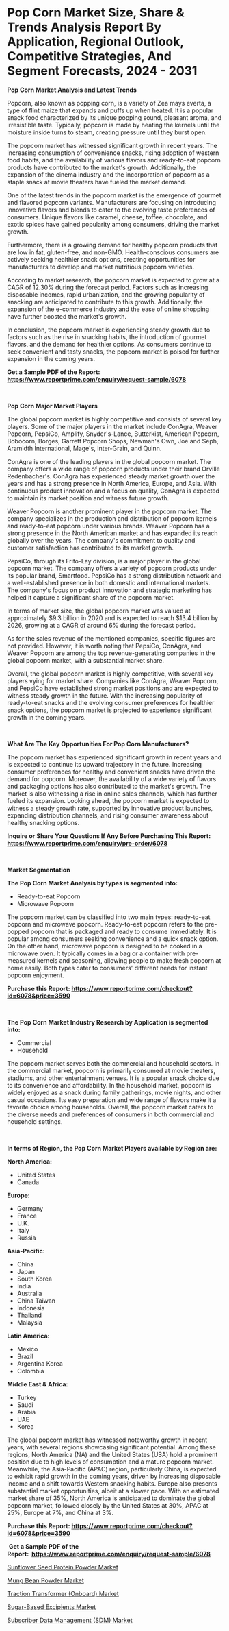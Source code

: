 <p><h1>Pop Corn Market Size, Share & Trends Analysis Report By Application, Regional Outlook, Competitive Strategies, And Segment Forecasts, 2024 - 2031</h1></p><p><strong>Pop Corn Market Analysis and Latest Trends</strong></p>
<p><p>Popcorn, also known as popping corn, is a variety of Zea mays everta, a type of flint maize that expands and puffs up when heated. It is a popular snack food characterized by its unique popping sound, pleasant aroma, and irresistible taste. Typically, popcorn is made by heating the kernels until the moisture inside turns to steam, creating pressure until they burst open.</p><p>The popcorn market has witnessed significant growth in recent years. The increasing consumption of convenience snacks, rising adoption of western food habits, and the availability of various flavors and ready-to-eat popcorn products have contributed to the market's growth. Additionally, the expansion of the cinema industry and the incorporation of popcorn as a staple snack at movie theaters have fueled the market demand.</p><p>One of the latest trends in the popcorn market is the emergence of gourmet and flavored popcorn variants. Manufacturers are focusing on introducing innovative flavors and blends to cater to the evolving taste preferences of consumers. Unique flavors like caramel, cheese, toffee, chocolate, and exotic spices have gained popularity among consumers, driving the market growth.</p><p>Furthermore, there is a growing demand for healthy popcorn products that are low in fat, gluten-free, and non-GMO. Health-conscious consumers are actively seeking healthier snack options, creating opportunities for manufacturers to develop and market nutritious popcorn varieties.</p><p>According to market research, the popcorn market is expected to grow at a CAGR of 12.30% during the forecast period. Factors such as increasing disposable incomes, rapid urbanization, and the growing popularity of snacking are anticipated to contribute to this growth. Additionally, the expansion of the e-commerce industry and the ease of online shopping have further boosted the market's growth.</p><p>In conclusion, the popcorn market is experiencing steady growth due to factors such as the rise in snacking habits, the introduction of gourmet flavors, and the demand for healthier options. As consumers continue to seek convenient and tasty snacks, the popcorn market is poised for further expansion in the coming years.</p></p>
<p><strong>Get a Sample PDF of the Report:&nbsp; <a href="https://www.reportprime.com/enquiry/request-sample/6078">https://www.reportprime.com/enquiry/request-sample/6078</a></strong></p>
<p>&nbsp;</p>
<p><strong>Pop Corn Major Market Players</strong></p>
<p><p>The global popcorn market is highly competitive and consists of several key players. Some of the major players in the market include ConAgra, Weaver Popcorn, PepsiCo, Amplify, Snyder's-Lance, Butterkist, American Popcorn, Bobocorn, Borges, Garrett Popcorn Shops, Newman's Own, Joe and Seph, Aramidth International, Mage's, Inter-Grain, and Quinn.</p><p>ConAgra is one of the leading players in the global popcorn market. The company offers a wide range of popcorn products under their brand Orville Redenbacher's. ConAgra has experienced steady market growth over the years and has a strong presence in North America, Europe, and Asia. With continuous product innovation and a focus on quality, ConAgra is expected to maintain its market position and witness future growth.</p><p>Weaver Popcorn is another prominent player in the popcorn market. The company specializes in the production and distribution of popcorn kernels and ready-to-eat popcorn under various brands. Weaver Popcorn has a strong presence in the North American market and has expanded its reach globally over the years. The company's commitment to quality and customer satisfaction has contributed to its market growth.</p><p>PepsiCo, through its Frito-Lay division, is a major player in the global popcorn market. The company offers a variety of popcorn products under its popular brand, Smartfood. PepsiCo has a strong distribution network and a well-established presence in both domestic and international markets. The company's focus on product innovation and strategic marketing has helped it capture a significant share of the popcorn market.</p><p>In terms of market size, the global popcorn market was valued at approximately $9.3 billion in 2020 and is expected to reach $13.4 billion by 2026, growing at a CAGR of around 6% during the forecast period.</p><p>As for the sales revenue of the mentioned companies, specific figures are not provided. However, it is worth noting that PepsiCo, ConAgra, and Weaver Popcorn are among the top revenue-generating companies in the global popcorn market, with a substantial market share.</p><p>Overall, the global popcorn market is highly competitive, with several key players vying for market share. Companies like ConAgra, Weaver Popcorn, and PepsiCo have established strong market positions and are expected to witness steady growth in the future. With the increasing popularity of ready-to-eat snacks and the evolving consumer preferences for healthier snack options, the popcorn market is projected to experience significant growth in the coming years.</p></p>
<p>&nbsp;</p>
<p><strong>What Are The Key Opportunities For Pop Corn Manufacturers?</strong></p>
<p><p>The popcorn market has experienced significant growth in recent years and is expected to continue its upward trajectory in the future. Increasing consumer preferences for healthy and convenient snacks have driven the demand for popcorn. Moreover, the availability of a wide variety of flavors and packaging options has also contributed to the market's growth. The market is also witnessing a rise in online sales channels, which has further fueled its expansion. Looking ahead, the popcorn market is expected to witness a steady growth rate, supported by innovative product launches, expanding distribution channels, and rising consumer awareness about healthy snacking options.</p></p>
<p><strong>Inquire or Share Your Questions If Any Before Purchasing This Report: <a href="https://www.reportprime.com/enquiry/pre-order/6078">https://www.reportprime.com/enquiry/pre-order/6078</a></strong></p>
<p>&nbsp;</p>
<p><strong>Market Segmentation</strong></p>
<p><strong>The Pop Corn Market Analysis by types is segmented into:</strong></p>
<p><ul><li>Ready-to-eat Popcorn</li><li>Microwave Popcorn</li></ul></p>
<p><p>The popcorn market can be classified into two main types: ready-to-eat popcorn and microwave popcorn. Ready-to-eat popcorn refers to the pre-popped popcorn that is packaged and ready to consume immediately. It is popular among consumers seeking convenience and a quick snack option. On the other hand, microwave popcorn is designed to be cooked in a microwave oven. It typically comes in a bag or a container with pre-measured kernels and seasoning, allowing people to make fresh popcorn at home easily. Both types cater to consumers' different needs for instant popcorn enjoyment.</p></p>
<p><strong>Purchase this Report:&nbsp;<a href="https://www.reportprime.com/checkout?id=6078&price=3590">https://www.reportprime.com/checkout?id=6078&price=3590</a></strong></p>
<p>&nbsp;</p>
<p><strong>The Pop Corn Market Industry Research by Application is segmented into:</strong></p>
<p><ul><li>Commercial</li><li>Household</li></ul></p>
<p><p>The popcorn market serves both the commercial and household sectors. In the commercial market, popcorn is primarily consumed at movie theaters, stadiums, and other entertainment venues. It is a popular snack choice due to its convenience and affordability. In the household market, popcorn is widely enjoyed as a snack during family gatherings, movie nights, and other casual occasions. Its easy preparation and wide range of flavors make it a favorite choice among households. Overall, the popcorn market caters to the diverse needs and preferences of consumers in both commercial and household settings.</p></p>
<p>&nbsp;</p>
<p><strong>In terms of Region, the Pop Corn Market Players available by Region are:</strong></p>
<p>
    <p> <strong> North America: </strong>
        <ul>
            <li>United States</li>
            <li>Canada</li>
        </ul>
        </p> 
    <p> <strong> Europe: </strong>
        <ul>
            <li>Germany</li>
            <li>France</li>
            <li>U.K.</li>
            <li>Italy</li>
            <li>Russia</li>
        </ul>
        </p> 
    <p> <strong> Asia-Pacific: </strong>
        <ul>
            <li>China</li>
            <li>Japan</li>
            <li>South Korea</li>
            <li>India</li>
            <li>Australia</li>
            <li>China Taiwan</li>
            <li>Indonesia</li>
            <li>Thailand</li>
            <li>Malaysia</li>
        </ul>
        </p> 
    <p> <strong> Latin America: </strong>
        <ul>
            <li>Mexico</li>
            <li>Brazil</li>
            <li>Argentina Korea</li>
            <li>Colombia</li>
        </ul>
        </p> 
    <p> <strong> Middle East & Africa: </strong>
        <ul>
            <li>Turkey</li>
            <li>Saudi</li>
            <li>Arabia</li>
            <li>UAE</li>
            <li>Korea</li>
        </ul>
    </p>
    </p>
<p><p>The global popcorn market has witnessed noteworthy growth in recent years, with several regions showcasing significant potential. Among these regions, North America (NA) and the United States (USA) hold a prominent position due to high levels of consumption and a mature popcorn market. Meanwhile, the Asia-Pacific (APAC) region, particularly China, is expected to exhibit rapid growth in the coming years, driven by increasing disposable income and a shift towards Western snacking habits. Europe also presents substantial market opportunities, albeit at a slower pace. With an estimated market share of 35%, North America is anticipated to dominate the global popcorn market, followed closely by the United States at 30%, APAC at 25%, Europe at 7%, and China at 3%.</p></p>
<p><strong>Purchase this Report: <a href="https://www.reportprime.com/checkout?id=6078&price=3590">https://www.reportprime.com/checkout?id=6078&price=3590</a></strong></p>
<p>&nbsp;<strong>Get a Sample PDF of the Report:&nbsp;&nbsp;<a href="https://www.reportprime.com/enquiry/request-sample/6078">https://www.reportprime.com/enquiry/request-sample/6078</a></strong></p>
<p><strong></strong></p>
<p><p><a href="https://github.com/Triciasol/Market-Research-Report-List-1/blob/main/sunflower-seed-protein-powder-market.md">Sunflower Seed Protein Powder Market</a></p><p><a href="https://github.com/jhcraigie/Market-Research-Report-List-1/blob/main/mung-bean-powder-market.md">Mung Bean Powder Market</a></p><p><a href="https://issuu.com/reportprime-2/docs/traction-transformer-onboard-market-size-2030.pptx">Traction Transformer (Onboard) Market</a></p><p><a href="https://issuu.com/reportprime-2/docs/sugar-based-excipients-market-size-2030.pptx">Sugar-Based Excipients Market</a></p><p><a href="https://issuu.com/reportprime-2/docs/subscriber-data-management-sdm-market-size-2030.pp">Subscriber Data Management (SDM) Market</a></p></p>